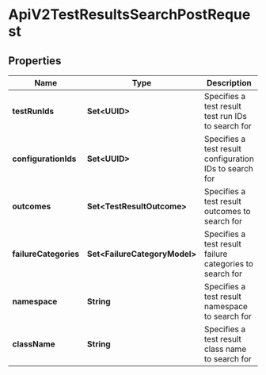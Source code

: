

# ApiV2TestResultsSearchPostRequest


## Properties

| Name | Type | Description | Notes |
|------------ | ------------- | ------------- | -------------|
|**testRunIds** | **Set&lt;UUID&gt;** | Specifies a test result test run IDs to search for |  [optional] |
|**configurationIds** | **Set&lt;UUID&gt;** | Specifies a test result configuration IDs to search for |  [optional] |
|**outcomes** | **Set&lt;TestResultOutcome&gt;** | Specifies a test result outcomes to search for |  [optional] |
|**failureCategories** | **Set&lt;FailureCategoryModel&gt;** | Specifies a test result failure categories to search for |  [optional] |
|**namespace** | **String** | Specifies a test result namespace to search for |  [optional] |
|**className** | **String** | Specifies a test result class name to search for |  [optional] |



